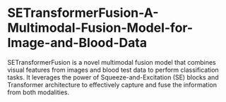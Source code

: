 # SETransformerFusion-A-Multimodal-Fusion-Model-for-Image-and-Blood-Data
SETransformerFusion is a novel multimodal fusion model that combines visual features from images and blood test data to perform classification tasks. It leverages the power of Squeeze-and-Excitation (SE) blocks and Transformer architecture to effectively capture and fuse the information from both modalities.
